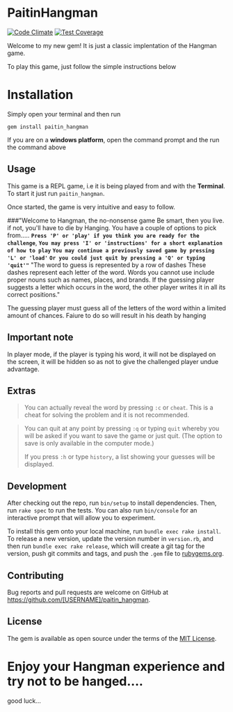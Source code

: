 # PaitinHangman
[![Code Climate](https://codeclimate.com/github/andela-mpitan/paitin_hangman/badges/gpa.svg)](https://codeclimate.com/github/andela-mpitan/paitin_hangman) [![Test Coverage](https://codeclimate.com/github/andela-mpitan/paitin_hangman/badges/coverage.svg)](https://codeclimate.com/github/andela-mpitan/paitin_hangman/coverage)

Welcome to my new gem! It is just a classic implentation of the Hangman game.

To play this game, just follow the simple instructions below

# Installation

Simply open your terminal and then run

 ```gem install paitin_hangman```
 
 If you are on a **windows platform**, open the command prompt and the run the command above
 



## Usage

This game is a REPL game, i.e it is being played from and with the **Terminal**. To start it just run `paitin_hangman`.

Once started, the game is very intuitive and easy to follow.

###"Welcome to Hangman, the no-nonsense game
  Be smart, then you live. if not, you'll have to die by Hanging.
    You have a couple of options to pick from.....
    **`Press 'P' or 'play' if you think you are ready for the challenge`**,
    **`You may press 'I' or 'instructions' for a short explanation of how to play`**
    **`You may continue a previously saved game by pressing 'L' or 'load'`**
    **`Or you could just quit by pressing a 'Q' or typing 'quit'"`**
    "The word to guess is represented by a row of dashes
    These dashes represent each letter of the word.
    Words you cannot use include proper nouns such as names, places, and brands.
    If the guessing player suggests a letter which occurs in the word,
    the other player writes it in all its correct positions."
    
The guessing player must guess all of the letters of the word within a limited amount of chances. Faiure to do so will result in his death by hanging

## Important note
In player mode, if the player is typing his word, it will not be displayed on the screen, it will be hidden so as not to give the challenged player undue advantage.


## Extras
>You can actually reveal the word by pressing `:c` or `cheat`. This is a cheat for solving the problem and it is not recommended.

>You can quit at any point by pressing `:q` or typing `quit` whereby you will be asked if you want to save the game or just quit. (The option to save is only available in the computer mode.)
>
>If you press `:h` or type `history`, a list showing your guesses will be displayed.


## Development

After checking out the repo, run `bin/setup` to install dependencies. Then, run `rake spec` to run the tests. You can also run `bin/console` for an interactive prompt that will allow you to experiment.

To install this gem onto your local machine, run `bundle exec rake install`. To release a new version, update the version number in `version.rb`, and then run `bundle exec rake release`, which will create a git tag for the version, push git commits and tags, and push the `.gem` file to [rubygems.org](https://rubygems.org).

## Contributing

Bug reports and pull requests are welcome on GitHub at https://github.com/[USERNAME]/paitin_hangman.


## License

The gem is available as open source under the terms of the [MIT License](http://opensource.org/licenses/MIT).


# Enjoy your Hangman experience and try not to be hanged....
good luck...

